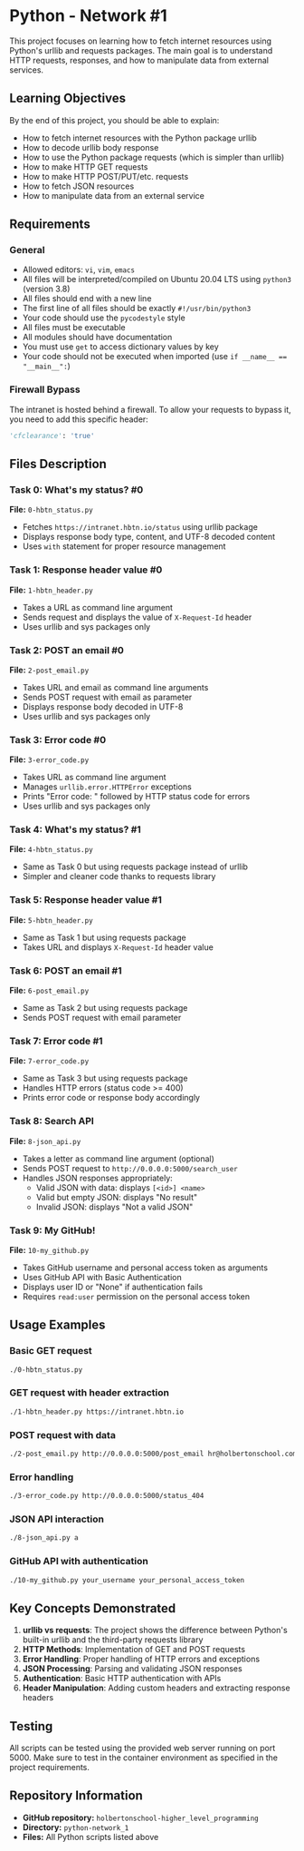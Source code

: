 # Python - Network #1

This project focuses on learning how to fetch internet resources using Python's urllib and requests packages. The main goal is to understand HTTP requests, responses, and how to manipulate data from external services.

## Learning Objectives

By the end of this project, you should be able to explain:

- How to fetch internet resources with the Python package urllib
- How to decode urllib body response
- How to use the Python package requests (which is simpler than urllib)
- How to make HTTP GET requests
- How to make HTTP POST/PUT/etc. requests
- How to fetch JSON resources
- How to manipulate data from an external service

## Requirements

### General
- Allowed editors: `vi`, `vim`, `emacs`
- All files will be interpreted/compiled on Ubuntu 20.04 LTS using `python3` (version 3.8)
- All files should end with a new line
- The first line of all files should be exactly `#!/usr/bin/python3`
- Your code should use the `pycodestyle` style
- All files must be executable
- All modules should have documentation
- You must use `get` to access dictionary values by key
- Your code should not be executed when imported (use `if __name__ == "__main__":`)

### Firewall Bypass
The intranet is hosted behind a firewall. To allow your requests to bypass it, you need to add this specific header:
```python
'cfclearance': 'true'
```

## Files Description

### Task 0: What's my status? #0
**File:** `0-hbtn_status.py`
- Fetches `https://intranet.hbtn.io/status` using urllib package
- Displays response body type, content, and UTF-8 decoded content
- Uses `with` statement for proper resource management

### Task 1: Response header value #0
**File:** `1-hbtn_header.py`
- Takes a URL as command line argument
- Sends request and displays the value of `X-Request-Id` header
- Uses urllib and sys packages only

### Task 2: POST an email #0
**File:** `2-post_email.py`
- Takes URL and email as command line arguments
- Sends POST request with email as parameter
- Displays response body decoded in UTF-8
- Uses urllib and sys packages only

### Task 3: Error code #0
**File:** `3-error_code.py`
- Takes URL as command line argument
- Manages `urllib.error.HTTPError` exceptions
- Prints "Error code: " followed by HTTP status code for errors
- Uses urllib and sys packages only

### Task 4: What's my status? #1
**File:** `4-hbtn_status.py`
- Same as Task 0 but using requests package instead of urllib
- Simpler and cleaner code thanks to requests library

### Task 5: Response header value #1
**File:** `5-hbtn_header.py`
- Same as Task 1 but using requests package
- Takes URL and displays `X-Request-Id` header value

### Task 6: POST an email #1
**File:** `6-post_email.py`
- Same as Task 2 but using requests package
- Sends POST request with email parameter

### Task 7: Error code #1
**File:** `7-error_code.py`
- Same as Task 3 but using requests package
- Handles HTTP errors (status code >= 400)
- Prints error code or response body accordingly

### Task 8: Search API
**File:** `8-json_api.py`
- Takes a letter as command line argument (optional)
- Sends POST request to `http://0.0.0.0:5000/search_user`
- Handles JSON responses appropriately:
    - Valid JSON with data: displays `[<id>] <name>`
    - Valid but empty JSON: displays "No result"
    - Invalid JSON: displays "Not a valid JSON"

### Task 9: My GitHub!
**File:** `10-my_github.py`
- Takes GitHub username and personal access token as arguments
- Uses GitHub API with Basic Authentication
- Displays user ID or "None" if authentication fails
- Requires `read:user` permission on the personal access token

## Usage Examples

### Basic GET request
```bash
./0-hbtn_status.py
```

### GET request with header extraction
```bash
./1-hbtn_header.py https://intranet.hbtn.io
```

### POST request with data
```bash
./2-post_email.py http://0.0.0.0:5000/post_email hr@holbertonschool.com
```

### Error handling
```bash
./3-error_code.py http://0.0.0.0:5000/status_404
```

### JSON API interaction
```bash
./8-json_api.py a
```

### GitHub API with authentication
```bash
./10-my_github.py your_username your_personal_access_token
```

## Key Concepts Demonstrated

1. **urllib vs requests**: The project shows the difference between Python's built-in urllib and the third-party requests library
2. **HTTP Methods**: Implementation of GET and POST requests
3. **Error Handling**: Proper handling of HTTP errors and exceptions
4. **JSON Processing**: Parsing and validating JSON responses
5. **Authentication**: Basic HTTP authentication with APIs
6. **Header Manipulation**: Adding custom headers and extracting response headers

## Testing

All scripts can be tested using the provided web server running on port 5000. Make sure to test in the container environment as specified in the project requirements.

## Repository Information

- **GitHub repository:** `holbertonschool-higher_level_programming`
- **Directory:** `python-network_1`
- **Files:** All Python scripts listed above